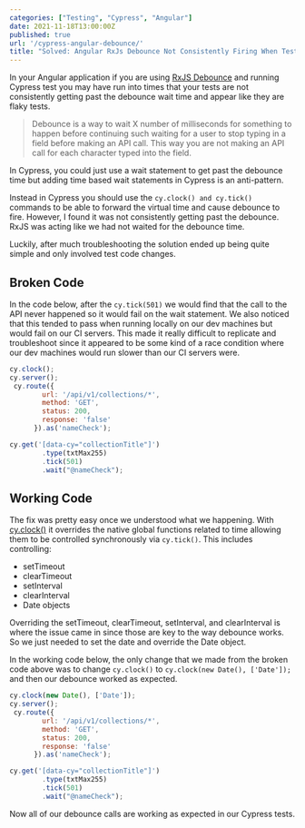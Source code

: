 ```yaml
---
categories: ["Testing", "Cypress", "Angular"]
date: 2021-11-18T13:00:00Z
published: true
url: '/cypress-angular-debounce/'
title: "Solved: Angular RxJs Debounce Not Consistently Firing When Testing With Cypress"
---
```


In your Angular application if you are using [RxJS Debounce](https://rxjs.dev/api/operators/debounce) and running Cypress test you may have run into times that your tests are not consistently getting past the debounce wait time and appear like they are flaky tests. 

> Debounce is a way to wait X number of milliseconds for something to happen before continuing such waiting for a user to stop typing in a field before making an API call.  This  way you are not making an API call for each character typed into the field.

In Cypress, you could just use a wait statement to get past the debounce time but adding time based wait statements in Cypress is an anti-pattern.

Instead in Cypress you should use the  `cy.clock() and cy.tick()` commands to be able to forward the virtual time and cause debounce to fire.  However, I found it was not consistently getting past the debounce.  RxJS was acting like we had not waited for the debounce time. 

Luckily, after much troubleshooting the solution ended up being quite simple and only involved test code changes.

<!--more-->

## Broken Code

In the code below, after the `cy.tick(501)` we would find that the call to the API never happened so it would fail on the wait statement.  We also noticed that this tended to pass when running locally on our dev machines but would fail on our CI servers.  This made it really difficult to replicate and troubleshoot since it appeared to be some kind of a race condition where our dev machines would run slower than our CI servers were.

```js
cy.clock();
cy.server();
 cy.route({
        url: '/api/v1/collections/*',
        method: 'GET',
        status: 200,
        response: 'false'
      }).as('nameCheck');

cy.get('[data-cy="collectionTitle"]')
        .type(txtMax255)
        .tick(501)
        .wait("@nameCheck");
```

## Working Code

The fix was pretty easy once we understood what we happening.  With [cy.clock()](https://docs.cypress.io/api/commands/clock) it overrides the native global functions related to time allowing them to be controlled synchronously via `cy.tick()`.  This includes controlling:

* setTimeout
* clearTimeout
* setInterval
* clearInterval
* Date objects

Overriding the setTimeout, clearTimeout, setInterval, and clearInterval is where the issue came in since those are key to the way debounce works.  So we just needed to set the date and override the Date object.

In the working code below, the only change that we made from the broken code above was to change `cy.clock()` to `cy.clock(new Date(), ['Date']);` and then our debounce worked as expected.

```js
cy.clock(new Date(), ['Date']);
cy.server();
 cy.route({
        url: '/api/v1/collections/*',
        method: 'GET',
        status: 200,
        response: 'false'
      }).as('nameCheck');

cy.get('[data-cy="collectionTitle"]')
        .type(txtMax255)
        .tick(501)
        .wait("@nameCheck");
```

Now all of our debounce calls are working as expected in our Cypress tests.
